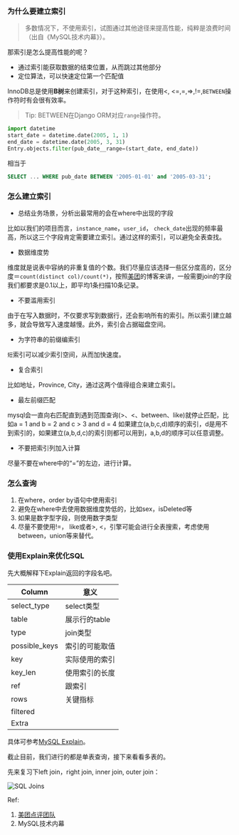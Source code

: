 ### 为什么要建立索引

> 多数情况下，不使用索引，试图通过其他途径来提高性能，纯粹是浪费时间（出自《MySQL技术内幕》）。

那索引是怎么提高性能的呢？

* 通过索引能获取数据的结束位置，从而跳过其他部分
* 定位算法，可以快速定位第一个匹配值

InnoDB总是使用**B树**来创建索引，对于这种索引，在使用<, <=,=,=>,!=,`BETWEEN`操作符时有会很有效率。

> Tip: BETWEEN在Django ORM对应`range`操作符。

```python
import datetime
start_date = datetime.date(2005, 1, 1)
end_date = datetime.date(2005, 3, 31)
Entry.objects.filter(pub_date__range=(start_date, end_date))
```

相当于

```sql
SELECT ... WHERE pub_date BETWEEN '2005-01-01' and '2005-03-31';
```

### 怎么建立索引

* 总结业务场景，分析出最常用的会在where中出现的字段

比如以我们的项目而言，`instance_name`，`user_id`， `check_date`出现的频率最高，所以这三个字段肯定需要建立索引。通过这样的索引，可以避免全表查找。

* 数据维度势

维度就是说表中容纳的非重复值的个数。我们尽量应该选择一些区分度高的，区分度＝`count(distinct col)/count(*)`，按照[美团](http://tech.meituan.com/mysql-index.html)的博客来讲，一般需要join的字段我们都要求是0.1以上，即平均1条扫描10条记录。

* 不要滥用索引

由于在写入数据时，不仅要求写到数据行，还会影响所有的索引。所以索引建立越多，就会导致写入速度越慢。此外，索引会占据磁盘空间。

* 为字符串的前缀编索引

`短`索引可以减少索引空间，从而加快速度。

* 复合索引

比如地址，Province, City，通过这两个值得组合来建立索引。

* 最左前缀匹配

mysql会一直向右匹配直到遇到范围查询(>、<、between、like)就停止匹配，比如a = 1 and b = 2 and c > 3 and d = 4 如果建立(a,b,c,d)顺序的索引，d是用不到索引的，如果建立(a,b,d,c)的索引则都可以用到，a,b,d的顺序可以任意调整。

* 不要把索引列加入计算

尽量不要在where中的“=”的左边，进行计算。

### 怎么查询

1. 在where，order by语句中使用索引
2. 避免在where中去使用数据维度势低的，比如sex，isDeleted等
3. 如果是数字型字段，则使用数字类型
4. 尽量不要使用!=， like或者>, <，引擎可能会进行全表搜索，考虑使用between，union等来替代。

### 使用Explain来优化SQL

先大概解释下Explain返回的字段名吧。

| Column        | 意义         |
| ------------- | ----------  |
| select_type   | select类型   |
| table         | 展示行的table |
| type          | join类型     |
| possible_keys | 索引的可能取值 |
| key           | 实际使用的索引 |
| key_len       | 使用索引的长度 |
| ref           | 跟索引        |
| rows          | 关键指标      |
| filtered      |              |
| Extra         |              |

具体可参考[MySQL Explain](http://dev.mysql.com/doc/refman/5.7/en/explain-output.html)。

截止目前，我们进行的都是单表查询，接下来看看多表的。

先来复习下left join，right join, inner join, outer join：

![SQL Joins](http://i.stack.imgur.com/VQ5XP.png)

Ref:

1. [美团点评团队](http://tech.meituan.com/mysql-index.html)
2. MySQL技术内幕
